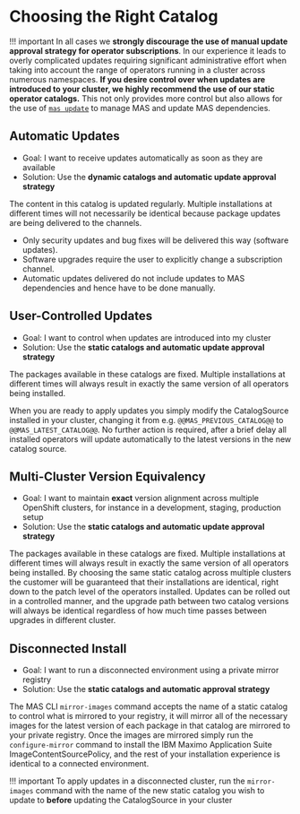 Choosing the Right Catalog
===============================================================================

!!! important
    In all cases we **strongly discourage the use of manual update approval strategy for operator subscriptions**.  In our experience it leads to overly complicated updates requiring significant administrative effort when taking into account the range of operators running in a cluster across numerous namespaces. **If you desire control over when updates are introduced to your cluster, we highly recommend the use of our static operator catalogs.** This not only provides more control but also allows for the use of [`mas update`](./update.md) to manage MAS and update MAS dependencies.

Automatic Updates
-------------------------------------------------------------------------------
- Goal: I want to receive updates automatically as soon as they are available
- Solution: Use the **dynamic catalogs and automatic update approval strategy**

The content in this catalog is updated regularly. Multiple installations at different times will not necessarily be identical because package updates are being delivered to the channels.

- Only security updates and bug fixes will be delivered this way (software updates).
- Software upgrades require the user to explicitly change a subscription channel.
- Automatic updates delivered do not include updates to MAS dependencies and hence have to be done manually.

User-Controlled Updates
-------------------------------------------------------------------------------
- Goal: I want to control when updates are introduced into my cluster
- Solution: Use the **static catalogs and automatic update approval strategy**

The packages available in these catalogs are fixed. Multiple installations at different times will always result in exactly the same version of all operators being installed.

When you are ready to apply updates you simply modify the CatalogSource installed in your cluster, changing it from e.g. `@@MAS_PREVIOUS_CATALOG@@` to `@@MAS_LATEST_CATALOG@@`.  No further action is required, after a brief delay all installed operators will update automatically to the latest versions in the new catalog source.


Multi-Cluster Version Equivalency
-------------------------------------------------------------------------------
- Goal: I want to maintain **exact** version alignment across multiple OpenShift clusters, for instance in a development, staging, production setup
- Solution: Use the **static catalogs and automatic update approval strategy**

The packages available in these catalogs are fixed. Multiple installations at different times will always result in exactly the same version of all operators being installed.  By choosing the same static catalog across multiple clusters the customer will be guaranteed that their installations are identical, right down to the patch level of the operators installed.  Updates can be rolled out in a controlled manner, and the upgrade path between two catalog versions will always be identical regardless of how much time passes between upgrades in different cluster.


Disconnected Install
-------------------------------------------------------------------------------
- Goal: I want to run a disconnected environment using a private mirror registry
- Solution: Use the **static catalogs and automatic approval strategy**

The MAS CLI `mirror-images` command accepts the name of a static catalog to control what is mirrored to your registry, it will mirror all of the necessary images for the latest version of each package in that catalog are mirrored to your private registry.  Once the images are mirrored simply run the `configure-mirror` command to install the IBM Maximo Application Suite ImageContentSourcePolicy, and the rest of your installation experience is identical to a connected environment.

!!! important
    To apply updates in a disconnected cluster, run the `mirror-images` command with the name of the new static catalog you wish to update to **before** updating the CatalogSource in your cluster
